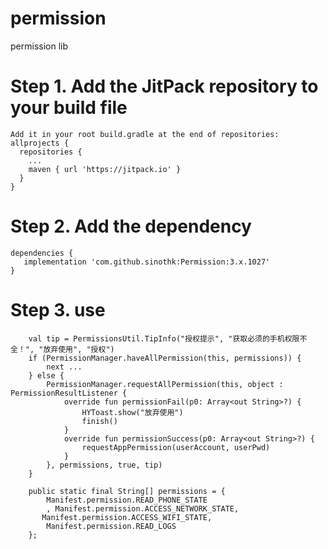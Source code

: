 # permission
permission lib

# Step 1. Add the JitPack repository to your build file
    Add it in your root build.gradle at the end of repositories:
    allprojects {
      repositories {
        ...
        maven { url 'https://jitpack.io' }
      }
    }
# Step 2. Add the dependency
    dependencies {
       implementation 'com.github.sinothk:Permission:3.x.1027'
    }

# Step 3. use
    
        val tip = PermissionsUtil.TipInfo("授权提示", "获取必须的手机权限不全！", "放弃使用", "授权")
        if (PermissionManager.haveAllPermission(this, permissions)) {
            next ...
        } else {
            PermissionManager.requestAllPermission(this, object : PermissionResultListener {
                override fun permissionFail(p0: Array<out String>?) {
                    HYToast.show("放弃使用")
                    finish()
                }
                override fun permissionSuccess(p0: Array<out String>?) {
                    requestAppPermission(userAccount, userPwd)
                }
            }, permissions, true, tip)
        }

        public static final String[] permissions = {
            Manifest.permission.READ_PHONE_STATE
            , Manifest.permission.ACCESS_NETWORK_STATE,
           Manifest.permission.ACCESS_WIFI_STATE,
            Manifest.permission.READ_LOGS
        };
